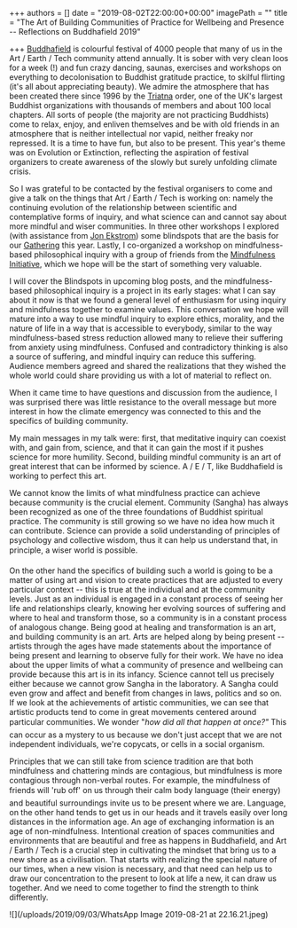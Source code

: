 +++
authors = []
date = "2019-08-02T22:00:00+00:00"
imagePath = ""
title = "The Art of Building Communities of Practice for Wellbeing and Presence -- Reflections on Buddhafield 2019"

+++
[Buddhafield](https://www.buddhafield.com) is colourful festival of 4000 people that many of us in the Art / Earth / Tech community attend annually. It is sober with very clean loos for a week (!) and fun crazy dancing, saunas, exercises and workshops on everything to decolonisation to Buddhist gratitude practice, to skilful flirting (it's all about appreciating beauty). We admire the atmosphere that has been created there since 1996 by the [Triatna](https://thebuddhistcentre.com/text/triratna-centres) order, one of the UK's largest Buddhist organizations with thousands of members and about 100 local chapters. All sorts of people (the majority are not practicing Buddhists) come to relax, enjoy, and enliven themselves and be with old friends in an atmosphere that is neither intellectual nor vapid, neither freaky nor repressed. It is a time to have fun, but also to be present. This year's theme was on Evolution or Extinction, reflecting the aspiration of festival organizers to create awareness of the slowly but surely unfolding climate crisis.

So I was grateful to be contacted by the festival organisers to come and give a talk on the things that Art / Earth / Tech is working on: namely the continuing evolution of the relationship between scientific and contemplative forms of inquiry, and what science can and cannot say about more mindful and wiser communities. In three other workshops I explored (with assistance from [Jon Ekstrom](https://www.thebiodiversityconsultancy.com/people/jon-ekstrom/)) some blindspots that are the basis for our [Gathering](https://artearthtech.com/gathering/) this year. Lastly, I co-organized a workshop on mindfulness-based philosophical inquiry with a group of friends from the [Mindfulness Initiative](https://www.themindfulnessinitiative.org/), which we hope will be the start of something very valuable.

I will cover the Blindspots in upcoming blog posts, and the mindfulness-based philosophical inquiry is a project in its early stages: what I can say about it now is that we found a general level of enthusiasm for using inquiry and mindfulness together to examine values. This conversation we hope will mature into a way to use mindful inquiry to explore ethics, morality, and the nature of life in a way that is accessible to everybody, similar to the way mindfulness-based stress reduction allowed many to relieve their suffering from anxiety using mindfulness. Confused and contradictory thinking is also a source of suffering, and mindful inquiry can reduce this suffering. Audience members agreed and shared the realizations that they wished the whole world could share providing us with a lot of material to reflect on.

When it came time to have questions and discussion from the audience, I was surprised there was little resistance to the overall message but more interest in how the climate emergency was connected to this and the specifics of building community.

My main messages in my talk were: first, that meditative inquiry can coexist with, and gain from, science, and that it can gain the most if it pushes science for more humility. Second, building mindful community is an art of great interest that can be informed by science. A / E / T, like Buddhafield is working to perfect this art.

We cannot know the limits of what mindfulness practice can achieve because community is the crucial element. Community (Sangha) has always been recognized as one of the three foundations of Buddhist spiritual practice. The community is still growing so we have no idea how much it can contribute. Science can provide a solid understanding of principles of psychology and collective wisdom, thus it can help us understand that, in principle, a wiser world is possible.

On the other hand the specifics of building such a world is going to be a matter of using art and vision to create practices that are adjusted to every particular context -- this is true at the individual and at the community levels. Just as an individual is engaged in a constant process of seeing her life and relationships clearly, knowing her evolving sources of suffering and where to heal and transform those, so a community is in a constant process of analogous change. Being good at healing and transformation is an art, and building community is an art. Arts are helped along by being present -- artists through the ages have made statements about the importance of being present and learning to observe fully for their work. We have no idea about the upper limits of what a community of presence and wellbeing can provide because this art is in its infancy. Science cannot tell us precisely either because we cannot grow Sangha in the laboratory. A Sangha could even grow and affect and benefit from changes in laws, politics and so on. If we look at the achievements of artistic communities, we can see that artistic products tend to come in great movements centered around particular communities. We wonder "_how did all that happen at once?"_ This can occur as a mystery to us because we don't just accept that we are not independent individuals, we're copycats, or cells in a social organism.

Principles that we can still take from science tradition are that both mindfulness and chattering minds are contagious, but mindfulness is more contagious through non-verbal routes. For example, the mindfulness of friends will 'rub off' on us through their calm body language (their energy) and beautiful surroundings invite us to be present where we are. Language, on the other hand tends to get us in our heads and it travels easily over long distances in the information age. An age of exchanging information is an age of non-mindfulness. Intentional creation of spaces communities and environments that are beautiful and free as happens in Buddhafield, and Art / Earth / Tech is a crucial step in cultivating the mindset that bring us to a new shore as a civilisation. That starts with realizing the special nature of our times, when a new vision is necessary, and that need can help us to draw our concentration to the present to look at life a new, it can draw us together. And we need to come together to find the strength to think differently.

![](/uploads/2019/09/03/WhatsApp Image 2019-08-21 at 22.16.21.jpeg)